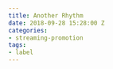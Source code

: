 ```yaml
---
title: Another Rhythm
date: 2018-09-28 15:28:00 Z
categories:
- streaming-promotion
tags:
- label
---
```


